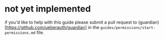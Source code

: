 # not yet implemented

if you'd like to help with this guide please submit a pull request to (guardian)[https://github.com/ueberauth/guardian] in the `guides/permissions/start-permissions.md` file.
